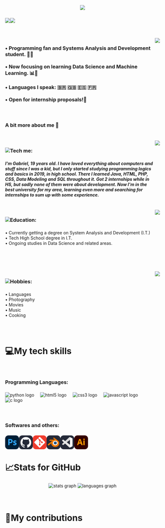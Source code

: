 <div align="center">
  <img height="300" src="https://github.com/gaelcoder/imgreadme/blob/main/gabgit.gif?raw=true"  />
</div>

###

<img align="left" height="60" src="https://raw.githubusercontent.com/Tarikul-Islam-Anik/Animated-Fluent-Emojis/master/Emojis/Travel%20and%20places/Ringed%20Planet.png"  />

###

<div align="left">
  <img height="60" src="https://readme-typing-svg.demolab.com?font=Honk&duration=4000&pause=1500&width=435&lines=Welcome+to+my+GitHub+page!;Where+my+ideas+turn+into+codes+%3A);This+is+literally+about+me!!;Personality+type%3A+ENFJ+(The+Protagonist);Casual+Gamer%2C+Techworm%2C+Life+Lover"  />
</div>

<h2 align="left"></h2>

###

<br clear="both">

<img align="right" height="200" src="https://images-wixmp-ed30a86b8c4ca887773594c2.wixmp.com/f/053ffc1f-b5a6-4c3c-b778-cd4c008943b6/d98wzle-576c7532-79ed-448f-956c-4ec3ce4f3ff3.gif?token=eyJ0eXAiOiJKV1QiLCJhbGciOiJIUzI1NiJ9.eyJzdWIiOiJ1cm46YXBwOjdlMGQxODg5ODIyNjQzNzNhNWYwZDQxNWVhMGQyNmUwIiwiaXNzIjoidXJuOmFwcDo3ZTBkMTg4OTgyMjY0MzczYTVmMGQ0MTVlYTBkMjZlMCIsIm9iaiI6W1t7InBhdGgiOiJcL2ZcLzA1M2ZmYzFmLWI1YTYtNGMzYy1iNzc4LWNkNGMwMDg5NDNiNlwvZDk4d3psZS01NzZjNzUzMi03OWVkLTQ0OGYtOTU2Yy00ZWMzY2U0ZjNmZjMuZ2lmIn1dXSwiYXVkIjpbInVybjpzZXJ2aWNlOmZpbGUuZG93bmxvYWQiXX0.FyNjtBctGauGqKqk7HvFM1sDpSJALTAvjkVtbY6qmyE"  />

###

<h3 align="left">•  Programming fan and Systems Analysis and Development student. 👨‍💻<br><br>• Now focusing on learning Data Science and Machine Learning. 📊🐍 <br><br>• Languages I speak: 🇧🇷 🇬🇧 🇪🇸 🇫🇷<br><br>• Open for internship proposals!💼</h3>

###

<br clear="both">

<h3 align="left">A bit more about me 📀</h3>

###

<br clear="both">

<img align="right" height="200" src="https://media.tenor.com/64epAObK2joAAAAj/finn-dance.gif"  />

###

<img align="left" height="25" src="https://raw.githubusercontent.com/Tarikul-Islam-Anik/Animated-Fluent-Emojis/master/Emojis/Smilies/Robot.png"  />
<h3 align="left">Tech me:</h3>

###

<h5 align="left">I'm Gabriel, 19 years old. I have loved everything about computers and stuff since I was a kid, but I only started studying programming logics and basics in 2019, in high school. There I learned Java, HTML, PHP, CSS, Data Modeling and SQL throughout it. Got 2 internships while in HS, but sadly none of them were about development.  Now I'm in the best university for my area, learning even more and searching for internships to sum up with some experience.</h5>

###

<br clear="both">

<img align="right" height="200" src="https://media.contentapi.ea.com/content/dam/eacom/SIMS/franchise-homepage/240322/common/thesims-plumbob-simpsirations.gif"  />

###

<img align="left" height="25" src="https://raw.githubusercontent.com/Tarikul-Islam-Anik/Animated-Fluent-Emojis/master/Emojis/People%20with%20professions/Man%20Student%20Medium%20Skin%20Tone.png"  />

<h3 align="left">Education:</h3>

###

<p align="left">• Currently getting a degree on System Analysis and Development (I.T.)<br>• Tech High School degree in I.T.<br>• Ongoing studies in Data Science and related areas.</p>


<br clear="both">

<img align="right" height="200" src="https://media.tenor.com/ZUVt_I76_2sAAAAi/slime-rancher.gif"  />

###

<img align="left" height="25" src="https://raw.githubusercontent.com/Tarikul-Islam-Anik/Animated-Fluent-Emojis/master/Emojis/People%20with%20professions/Man%20Technologist%20Medium%20Skin%20Tone.png"  />

<h3 align="left">Hobbies:</h3>

###

<p align="left">• Languages<br>• Photography<br>• Movies<br>• Music<br>• Cooking</p>

###

<br clear="both">

<h1 align="left">💻My tech skills</h1>

###

<br clear="both">

<h3 align="left">Programming Languages:</h3>

###

<div align="left">
  <img src="https://cdn.jsdelivr.net/gh/devicons/devicon/icons/python/python-original.svg" height="40" alt="python logo"  />
  <img width="12" />
  <img src="https://cdn.jsdelivr.net/gh/devicons/devicon/icons/html5/html5-original.svg" height="40" alt="html5 logo"  />
  <img width="12" />
  <img src="https://cdn.jsdelivr.net/gh/devicons/devicon/icons/css3/css3-original.svg" height="40" alt="css3 logo"  />
  <img width="12" />
  <img src="https://cdn.jsdelivr.net/gh/devicons/devicon/icons/javascript/javascript-original.svg" height="40" alt="javascript logo"  />
  <img width="12" />
  <img src="https://cdn.jsdelivr.net/gh/devicons/devicon/icons/c/c-original.svg" height="40" alt="c logo"  />
</div>

###

<br clear="both">

<h3 align="left">Softwares and others:</h3>

###

<img align="left" height="45" src="https://github.com/tandpfun/skill-icons/raw/main/icons/Photoshop.svg"  />

###

<img align="left" height="45" src="https://github.com/tandpfun/skill-icons/raw/main/icons/Github-Dark.svg"  />

###

<img align="left" height="45" src="https://github.com/tandpfun/skill-icons/raw/main/icons/Git.svg"  />

###

<img align="left" height="45" src="https://github.com/tandpfun/skill-icons/raw/main/icons/Blender-Dark.svg"  />

###

<img align="left" height="45" src="https://github.com/tandpfun/skill-icons/raw/main/icons/VSCode-Dark.svg"  />

###

<img align="left" height="45" src="https://github.com/tandpfun/skill-icons/raw/main/icons/Illustrator.svg"  />

###

<br clear="both">

<h1 align="left">📈Stats for GitHub</h1>

###

<div align="center">
  <img src="https://github-readme-stats.vercel.app/api?username=gaelcoder&hide_title=false&hide_rank=false&show_icons=true&include_all_commits=true&count_private=true&disable_animations=false&theme=dracula&locale=en&hide_border=false&order=1" height="150" alt="stats graph"  />
  <img src="https://github-readme-stats.vercel.app/api/top-langs?username=gaelcoder&locale=en&hide_title=false&layout=compact&card_width=320&langs_count=5&theme=dracula&hide_border=false&order=2" height="150" alt="languages graph"  />
</div>

###

<br clear="both">

<h1 align="left">📲My contributions</h1>
